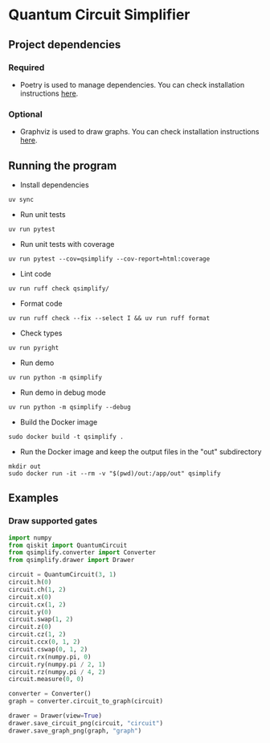 # Quantum Circuit Simplifier

## Project dependencies

### Required

- Poetry is used to manage dependencies. You can check installation instructions [here](https://python-poetry.org/docs/#installation).

### Optional

- Graphviz is used to draw graphs. You can check installation instructions [here](https://graphviz.org/download/).

## Running the program

- Install dependencies

```shell
uv sync
```

- Run unit tests

```shell
uv run pytest
```

- Run unit tests with coverage

```shell
uv run pytest --cov=qsimplify --cov-report=html:coverage
```

- Lint code

```shell
uv run ruff check qsimplify/
```

- Format code

```shell
uv run ruff check --fix --select I && uv run ruff format
```

- Check types

```shell
uv run pyright
```

- Run demo

```shell
uv run python -m qsimplify
```

- Run demo in debug mode

```shell
uv run python -m qsimplify --debug
```

- Build the Docker image

```shell
sudo docker build -t qsimplify .
```

- Run the Docker image and keep the output files in the "out" subdirectory

```shell
mkdir out
sudo docker run -it --rm -v "$(pwd)/out:/app/out" qsimplify
```

## Examples

### Draw supported gates

```python
import numpy
from qiskit import QuantumCircuit
from qsimplify.converter import Converter
from qsimplify.drawer import Drawer

circuit = QuantumCircuit(3, 1)
circuit.h(0)
circuit.ch(1, 2)
circuit.x(0)
circuit.cx(1, 2)
circuit.y(0)
circuit.swap(1, 2)
circuit.z(0)
circuit.cz(1, 2)
circuit.ccx(0, 1, 2)
circuit.cswap(0, 1, 2)
circuit.rx(numpy.pi, 0)
circuit.ry(numpy.pi / 2, 1)
circuit.rz(numpy.pi / 4, 2)
circuit.measure(0, 0)

converter = Converter()
graph = converter.circuit_to_graph(circuit)

drawer = Drawer(view=True)
drawer.save_circuit_png(circuit, "circuit")
drawer.save_graph_png(graph, "graph")
```
